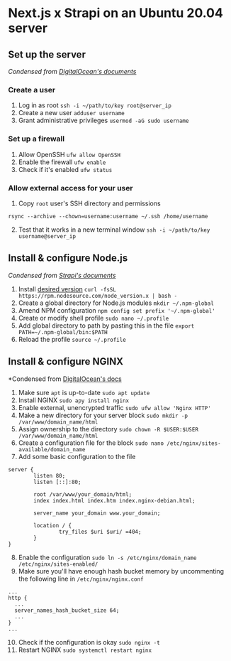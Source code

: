 # Next.js x Strapi on an Ubuntu 20.04 server

## Set up the server
*Condensed from [DigitalOcean's documents](https://www.digitalocean.com/community/tutorials/initial-server-setup-with-ubuntu-20-04)*

### Create a user

1. Log in as root `ssh -i ~/path/to/key root@server_ip`
2. Create a new user `adduser username`
3. Grant administrative privileges `usermod -aG sudo username`

### Set up a firewall

1. Allow OpenSSH `ufw allow OpenSSH`
2. Enable the firewall `ufw enable`
3. Check if it's enabled `ufw status`

### Allow external access for your user

1. Copy `root` user's SSH directory and permissions 
```
rsync --archive --chown=username:username ~/.ssh /home/username
```
2. Test that it works in a new terminal window `ssh -i ~/path/to/key username@server_ip`

## Install & configure Node.js
*Condensed from [Strapi's documents](https://docs.strapi.io/developer-docs/latest/setup-deployment-guides/deployment/hosting-guides/digitalocean.html#_6-you-will-install-node-js)*

1. Install [desired version](https://github.com/nodesource/distributions/blob/master/README.md) `curl -fsSL https://rpm.nodesource.com/node_version.x | bash -`
2. Create a global directory for Node.js modules `mkdir ~/.npm-global`
3. Amend NPM configuration `npm config set prefix '~/.npm-global'`
4. Create or modify shell profile `sudo nano ~/.profile`
5. Add global directory to path by pasting this in the file `export PATH=~/.npm-global/bin:$PATH`
6. Reload the profile `source ~/.profile`

## Install & configure NGINX
*Condensed from [DigitalOcean's docs](https://www.digitalocean.com/community/tutorials/how-to-install-nginx-on-ubuntu-20-04)

1. Make sure `apt` is up-to-date `sudo apt update`
2. Install NGINX `sudo apy install nginx`
3. Enable external, unencrypted traffic `sudo ufw allow 'Nginx HTTP'`
4. Make a new directory for your server block `sudo mkdir -p /var/www/domain_name/html`
5. Assign ownership to the directory `sudo chown -R $USER:$USER /var/www/domain_name/html`
6. Create a configuration file for the block `sudo nano /etc/nginx/sites-available/domain_name`
7. Add some basic configuration to the file
```
server {
        listen 80;
        listen [::]:80;

        root /var/www/your_domain/html;
        index index.html index.htm index.nginx-debian.html;

        server_name your_domain www.your_domain;

        location / {
                try_files $uri $uri/ =404;
        }
}
```
8. Enable the configuration `sudo ln -s /etc/nginx/domain_name /etc/nginx/sites-enabled/`
9. Make sure you'll have enough hash bucket memory by uncommenting the following line in `/etc/nginx/nginx.conf`
```
...
http {
  ...
  server_names_hash_bucket_size 64;
  ...
}
...
```
10. Check if the configuration is okay `sudo nginx -t`
11. Restart NGINX `sudo systemctl restart nginx`
